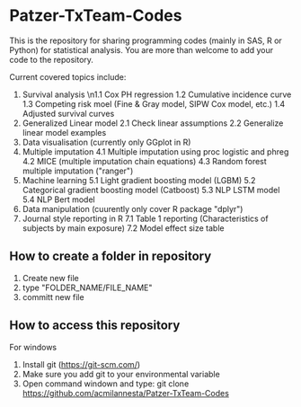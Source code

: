 # Patzer-TxTeam-Codes
This is the repository for sharing programming codes (mainly in SAS, R or Python) for statistical analysis.
You are more than welcome to add your code to the repository. 

Current covered topics include:
1. Survival analysis
\n1.1 Cox PH regression
  1.2 Cumulative incidence curve
  1.3 Competing risk moel (Fine & Gray model, SIPW Cox model, etc.)
  1.4 Adjusted survival curves
2. Generalized Linear model
  2.1 Check linear assumptions
  2.2 Generalize linear model examples
3. Data visualisation (currently only GGplot in R)
4. Multiple imputation
  4.1 Multiple imputation using proc logistic and phreg
  4.2 MICE (multiple imputation chain equations)
  4.3 Random forest multiple imputation ("ranger")
5. Machine learning
  5.1 Light gradient boosting model (LGBM)
  5.2 Categorical gradient boosting model (Catboost)
  5.3 NLP LSTM model
  5.4 NLP Bert model
6. Data manipulation (cuurently only cover R package "dplyr")
7. Journal style reporting in R
  7.1 Table 1 reporting (Characteristics of subjects by main exposure)
  7.2 Model effect size table
  
## How to create a folder in repository
1. Create new file
2. type "FOLDER_NAME/FILE_NAME"
3. committ new file

## How to access this repository
For windows
1. Install git (https://git-scm.com/)
2. Make sure you add git to your environmental variable
3. Open command windown and type: git clone https://github.com/acmilannesta/Patzer-TxTeam-Codes <local path to save the repository>
